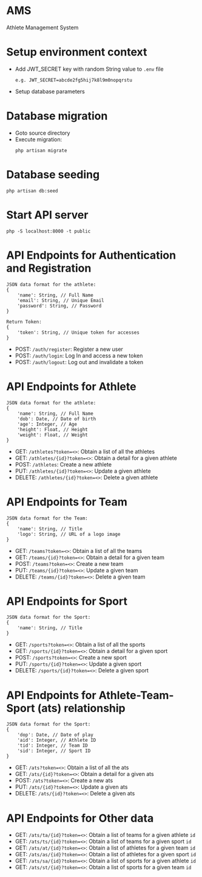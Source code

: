 # AMS
Athlete Management System

# Setup environment context
* Add JWT_SECRET key with random String value to `.env` file 
    
    ````
    e.g. JWT_SECRET=abcde2fg5hij7k8l9m0nopqrstu
    ````
* Setup database parameters

# Database migration

* Goto source directory
* Execute migration:
    ````
    php artisan migrate
    ````

# Database seeding
````
php artisan db:seed
````

# Start API server
````
php -S localhost:8000 -t public
````

# API Endpoints for Authentication and Registration
````
JSON data format for the athlete:
{
    'name': String, // Full Name
    'email': String, // Unique Email
    'password': String, // Password
}

Return Token:
{
    'token': String, // Unique token for accesses
}
````
* POST: `/auth/register`: Register a new user
* POST: `/auth/login`: Log In and access a new token
* POST: `/auth/logout`: Log out and invalidate a token

# API Endpoints for Athlete
````
JSON data format for the athlete:
{
    'name': String, // Full Name
    'dob': Date, // Date of birth
    'age': Integer, // Age
    'height': Float, // Height     
    'weight': Float, // Weight
}
````
* GET: `/athletes?token=<>`: Obtain a list of all the athletes
* GET: `/athletes/{id}?token=<>`: Obtain a detail for a given athlete
* POST: `/athletes`: Create a new athlete
* PUT: `/athletes/{id}?token=<>`: Update a given athlete
* DELETE: `/athletes/{id}?token=<>`: Delete a given athlete

# API Endpoints for Team
````
JSON data format for the Team:
{
    'name': String, // Title
    'logo': String, // URL of a logo image
}
````
* GET: `/teams?token=<>`: Obtain a list of all the teams
* GET: `/teams/{id}?token=<>`: Obtain a detail for a given team
* POST: `/teams?token=<>`: Create a new team
* PUT: `/teams/{id}?token=<>`: Update a given team
* DELETE: `/teams/{id}?token=<>`: Delete a given team

# API Endpoints for Sport
````
JSON data format for the Sport:
{
    'name': String, // Title
}
````
* GET: `/sports?token=<>`: Obtain a list of all the sports
* GET: `/sports/{id}?token=<>`: Obtain a detail for a given sport
* POST: `/sports?token=<>`: Create a new sport
* PUT: `/sports/{id}?token=<>`: Update a given sport
* DELETE: `/sports/{id}?token=<>`: Delete a given sport

# API Endpoints for Athlete-Team-Sport (ats) relationship
````
JSON data format for the Sport:
{
    'dop': Date, // Date of play
    'aid': Integer, // Athlete ID
    'tid': Integer, // Team ID
    'sid': Integer, // Sport ID
}
````
* GET: `/ats?token=<>`: Obtain a list of all the ats
* GET: `/ats/{id}?token=<>`: Obtain a detail for a given ats
* POST: `/ats?token=<>`: Create a new ats
* PUT: `/ats/{id}?token=<>`: Update a given ats
* DELETE: `/ats/{id}?token=<>`: Delete a given ats

# API Endpoints for Other data
* GET: `/ats/ta/{id}?token=<>`: Obtain a list of teams for a given athlete `id`
* GET: `/ats/ts/{id}?token=<>`: Obtain a list of teams for a given sport `id`
* GET: `/ats/at/{id}?token=<>`: Obtain a list of athletes for a given team `id`
* GET: `/ats/as/{id}?token=<>`: Obtain a list of athletes for a given sport `id`
* GET: `/ats/sa/{id}?token=<>`: Obtain a list of sports for a given athlete `id`
* GET: `/ats/st/{id}?token=<>`: Obtain a list of sports for a given team `id`

